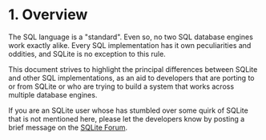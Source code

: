 # 1\. Overview



The SQL language is a "standard".
Even so, no two SQL database engines work exactly alike.
Every SQL implementation has it own peculiarities and oddities,
and SQLite is no exception to this rule.




This document strives to highlight the principal differences
between SQLite and other SQL implementations, as an aid to developers
that are porting to or from SQLite or who are trying to build a
system that works across multiple database engines.




If you are an SQLite user whose has stumbled over some quirk of
SQLite that is not mentioned here, please let the developers know
by posting a brief message on the
[SQLite Forum](https://sqlite.org/forum/forum).



